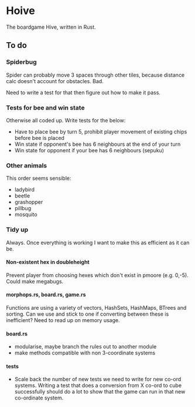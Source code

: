 # Hoive
The boardgame Hive, written in Rust.

## To do

### Spiderbug

Spider can probably move 3 spaces through other tiles, because distance calc doesn't account for obstacles. Bad.

Need to write a test for that then figure out how to make it pass.

### Tests for bee and win state



Otherwise all coded up. Write tests for the below:
* Have to place bee by turn 5, prohibit player movement of existing chips before bee is placed
* Win state if opponent's bee has 6 neighbours at the end of your turn
* Win state for opponent if your bee has 6 neighbours (sepuku)


### Other animals

This order seems sensible: 

* ladybird
* beetle
* grashopper
* pillbug
* mosquito

### Tidy up

Always. Once everything is working I want to make this as efficient as it can be.

#### Non-existent hex in doubleheight

Prevent player from choosing hexes which don't exist in pmoore (e.g. 0,-5). Could make megabugs.

#### morphops.rs, board.rs, game.rs

Functions are using a variety of vectors, HashSets, HashMaps, BTrees and sorting. Can we use and stick to one if converting between these is inefficient? Need to read up on memory usage.

#### board.rs
* modularise, maybe branch the rules out to another module
* make methods compatible with non 3-coordinate systems

#### tests

* Scale back the number of new tests we need to write for new co-ord systems. Writing a test that does a conversion from X co-ord to cube successfully should do a lot to show that the game can run in that new co-ordinate system.

